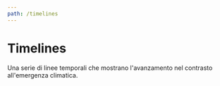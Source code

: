 ```yaml
---
path: /timelines
---
```


# Timelines

Una serie di linee temporali che mostrano l'avanzamento nel contrasto all'emergenza climatica.
